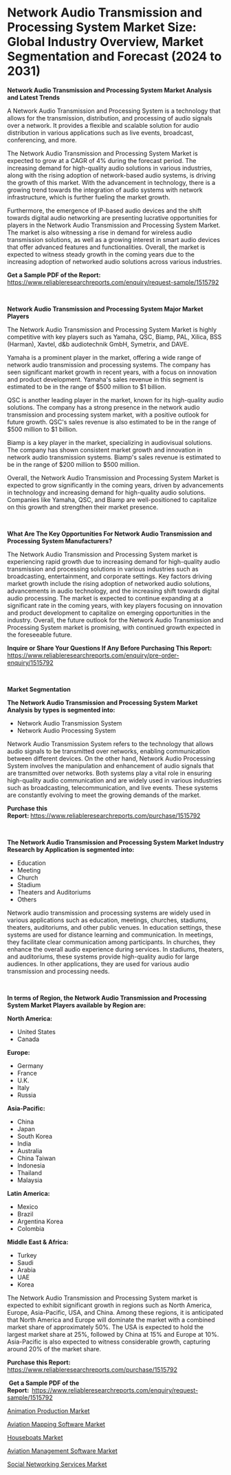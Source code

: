 <p><h1>Network Audio Transmission and Processing System Market Size: Global Industry Overview, Market Segmentation and Forecast (2024 to 2031)</h1></p><p><strong>Network Audio Transmission and Processing System Market Analysis and Latest Trends</strong></p>
<p><p>A Network Audio Transmission and Processing System is a technology that allows for the transmission, distribution, and processing of audio signals over a network. It provides a flexible and scalable solution for audio distribution in various applications such as live events, broadcast, conferencing, and more.</p><p>The Network Audio Transmission and Processing System Market is expected to grow at a CAGR of 4% during the forecast period. The increasing demand for high-quality audio solutions in various industries, along with the rising adoption of network-based audio systems, is driving the growth of this market. With the advancement in technology, there is a growing trend towards the integration of audio systems with network infrastructure, which is further fueling the market growth.</p><p>Furthermore, the emergence of IP-based audio devices and the shift towards digital audio networking are presenting lucrative opportunities for players in the Network Audio Transmission and Processing System Market. The market is also witnessing a rise in demand for wireless audio transmission solutions, as well as a growing interest in smart audio devices that offer advanced features and functionalities. Overall, the market is expected to witness steady growth in the coming years due to the increasing adoption of networked audio solutions across various industries.</p></p>
<p><strong>Get a Sample PDF of the Report:&nbsp;</strong> <a href="https://www.reliableresearchreports.com/enquiry/request-sample/1515792">https://www.reliableresearchreports.com/enquiry/request-sample/1515792</a></p>
<p>&nbsp;</p>
<p><strong>Network Audio Transmission and Processing System Major Market Players</strong></p>
<p><p>The Network Audio Transmission and Processing System Market is highly competitive with key players such as Yamaha, QSC, Biamp, PAL, Xilica, BSS (Harman), Xavtel, d&b audiotechnik GmbH, Symetrix, and DAVE. </p><p>Yamaha is a prominent player in the market, offering a wide range of network audio transmission and processing systems. The company has seen significant market growth in recent years, with a focus on innovation and product development. Yamaha's sales revenue in this segment is estimated to be in the range of $500 million to $1 billion.</p><p>QSC is another leading player in the market, known for its high-quality audio solutions. The company has a strong presence in the network audio transmission and processing system market, with a positive outlook for future growth. QSC's sales revenue is also estimated to be in the range of $500 million to $1 billion.</p><p>Biamp is a key player in the market, specializing in audiovisual solutions. The company has shown consistent market growth and innovation in network audio transmission systems. Biamp's sales revenue is estimated to be in the range of $200 million to $500 million.</p><p>Overall, the Network Audio Transmission and Processing System Market is expected to grow significantly in the coming years, driven by advancements in technology and increasing demand for high-quality audio solutions. Companies like Yamaha, QSC, and Biamp are well-positioned to capitalize on this growth and strengthen their market presence.</p></p>
<p>&nbsp;</p>
<p><strong>What Are The Key Opportunities For Network Audio Transmission and Processing System Manufacturers?</strong></p>
<p><p>The Network Audio Transmission and Processing System market is experiencing rapid growth due to increasing demand for high-quality audio transmission and processing solutions in various industries such as broadcasting, entertainment, and corporate settings. Key factors driving market growth include the rising adoption of networked audio solutions, advancements in audio technology, and the increasing shift towards digital audio processing. The market is expected to continue expanding at a significant rate in the coming years, with key players focusing on innovation and product development to capitalize on emerging opportunities in the industry. Overall, the future outlook for the Network Audio Transmission and Processing System market is promising, with continued growth expected in the foreseeable future.</p></p>
<p><strong>Inquire or Share Your Questions If Any Before Purchasing This Report:</strong> <a href="https://www.reliableresearchreports.com/enquiry/pre-order-enquiry/1515792">https://www.reliableresearchreports.com/enquiry/pre-order-enquiry/1515792</a></p>
<p>&nbsp;</p>
<p><strong>Market Segmentation</strong></p>
<p><strong>The Network Audio Transmission and Processing System Market Analysis by types is segmented into:</strong></p>
<p><ul><li>Network Audio Transmission System</li><li>Network Audio Processing System</li></ul></p>
<p><p>Network Audio Transmission System refers to the technology that allows audio signals to be transmitted over networks, enabling communication between different devices. On the other hand, Network Audio Processing System involves the manipulation and enhancement of audio signals that are transmitted over networks. Both systems play a vital role in ensuring high-quality audio communication and are widely used in various industries such as broadcasting, telecommunication, and live events. These systems are constantly evolving to meet the growing demands of the market.</p></p>
<p><strong>Purchase this Report:&nbsp;</strong><a href="https://www.reliableresearchreports.com/purchase/1515792">https://www.reliableresearchreports.com/purchase/1515792</a></p>
<p>&nbsp;</p>
<p><strong>The Network Audio Transmission and Processing System Market Industry Research by Application is segmented into:</strong></p>
<p><ul><li>Education</li><li>Meeting</li><li>Church</li><li>Stadium</li><li>Theaters and Auditoriums</li><li>Others</li></ul></p>
<p><p>Network audio transmission and processing systems are widely used in various applications such as education, meetings, churches, stadiums, theaters, auditoriums, and other public venues. In education settings, these systems are used for distance learning and communication. In meetings, they facilitate clear communication among participants. In churches, they enhance the overall audio experience during services. In stadiums, theaters, and auditoriums, these systems provide high-quality audio for large audiences. In other applications, they are used for various audio transmission and processing needs.</p></p>
<p>&nbsp;</p>
<p><strong>In terms of Region, the Network Audio Transmission and Processing System Market Players available by Region are:</strong></p>
<p>
    <p> <strong> North America: </strong>
        <ul>
            <li>United States</li>
            <li>Canada</li>
        </ul>
        </p> 
    <p> <strong> Europe: </strong>
        <ul>
            <li>Germany</li>
            <li>France</li>
            <li>U.K.</li>
            <li>Italy</li>
            <li>Russia</li>
        </ul>
        </p> 
    <p> <strong> Asia-Pacific: </strong>
        <ul>
            <li>China</li>
            <li>Japan</li>
            <li>South Korea</li>
            <li>India</li>
            <li>Australia</li>
            <li>China Taiwan</li>
            <li>Indonesia</li>
            <li>Thailand</li>
            <li>Malaysia</li>
        </ul>
        </p> 
    <p> <strong> Latin America: </strong>
        <ul>
            <li>Mexico</li>
            <li>Brazil</li>
            <li>Argentina Korea</li>
            <li>Colombia</li>
        </ul>
        </p> 
    <p> <strong> Middle East & Africa: </strong>
        <ul>
            <li>Turkey</li>
            <li>Saudi</li>
            <li>Arabia</li>
            <li>UAE</li>
            <li>Korea</li>
        </ul>
    </p>
    </p>
<p><p>The Network Audio Transmission and Processing System market is expected to exhibit significant growth in regions such as North America, Europe, Asia-Pacific, USA, and China. Among these regions, it is anticipated that North America and Europe will dominate the market with a combined market share of approximately 50%. The USA is expected to hold the largest market share at 25%, followed by China at 15% and Europe at 10%. Asia-Pacific is also expected to witness considerable growth, capturing around 20% of the market share.</p></p>
<p><strong>Purchase this Report: </strong><a href="https://www.reliableresearchreports.com/purchase/1515792">https://www.reliableresearchreports.com/purchase/1515792</a></p>
<p>&nbsp;<strong>Get a Sample PDF of the Report:&nbsp;&nbsp;</strong><a href="https://www.reliableresearchreports.com/enquiry/request-sample/1515792">https://www.reliableresearchreports.com/enquiry/request-sample/1515792</a></p>
<p><strong></strong></p>
<p><p><a href="https://medium.com/@sk99912151/animation-production-market-research-report-its-history-and-forecast-2024-to-2031-2e351584ed23">Animation Production Market</a></p><p><a href="https://medium.com/@sk99912151/aviation-mapping-software-market-report-reveals-the-latest-trends-and-growth-opportunities-of-this-7cc5b8cb46af">Aviation Mapping Software Market</a></p><p><a href="https://medium.com/@sk99912151/decoding-houseboats-market-metrics-market-share-trends-and-growth-patterns-c1095a99a406">Houseboats Market</a></p><p><a href="https://medium.com/@sk99912151/aviation-management-software-market-exploring-market-share-market-trends-and-future-growth-16e5d357072c">Aviation Management Software Market</a></p><p><a href="https://medium.com/@sk99912151/social-networking-services-market-insights-into-market-cagr-market-trends-and-growth-strategies-f61057dcdeab">Social Networking Services Market</a></p></p>